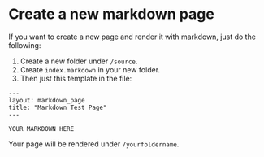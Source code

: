 # Create a new markdown page

If you want to create a new page and render it with markdown,
just do the following:

1. Create a new folder under `/source`.
1. Create `index.markdown` in your new folder.
1. Then just this template in the file:

```
---
layout: markdown_page
title: "Markdown Test Page"
---

YOUR MARKDOWN HERE
```

Your page will be rendered under `/yourfoldername`.
